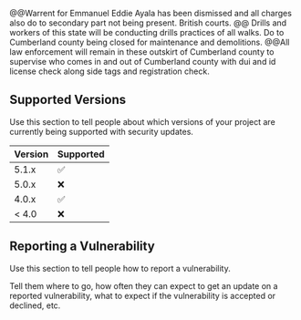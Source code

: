 @@Warrent for Emmanuel Eddie Ayala has been dismissed and all charges also do to secondary part not being present. British courts. 
@@ Drills and workers of this state will be conducting drills practices of all walks. Do to Cumberland county being closed for maintenance and demolitions.
@@All law enforcement will remain in these outskirt of Cumberland county to supervise who comes in and out of Cumberland county with dui and id license check along side tags and registration check.

## Supported Versions

Use this section to tell people about which versions of your project are
currently being supported with security updates.

| Version | Supported          |
| ------- | ------------------ |
| 5.1.x   | :white_check_mark: |
| 5.0.x   | :x:                |
| 4.0.x   | :white_check_mark: |
| < 4.0   | :x:                |

## Reporting a Vulnerability

Use this section to tell people how to report a vulnerability.

Tell them where to go, how often they can expect to get an update on a
reported vulnerability, what to expect if the vulnerability is accepted or
declined, etc.

